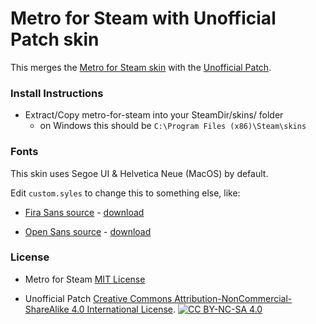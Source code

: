 # Metro for Steam with Unofficial Patch skin

This merges the [Metro for Steam skin](https://github.com/minischetti/metro-for-steam) with the [Unofficial Patch](https://github.com/redsigma/UPMetroSkin/).



### Install Instructions

- Extract/Copy metro-for-steam into your SteamDir/skins/ folder
  - on Windows this should be `C:\Program Files (x86)\Steam\skins`



### Fonts

This skin uses Segoe UI & Helvetica Neue (MacOS) by default.

Edit `custom.syles` to change this to something else, like:

- [Fira Sans source](https://github.com/mozilla/Fira) - [download](https://fonts.google.com/specimen/Fira+Sans)

- [Open Sans source](https://github.com/googlefonts/opensans) - [download](https://fonts.google.com/specimen/Open+Sans#standard-styles)



### License

- Metro for Steam [MIT License](https://choosealicense.com/licenses/mit/)

- Unofficial Patch [Creative Commons Attribution-NonCommercial-ShareAlike 4.0 International License][cc-by-nc-sa]. 
[![CC BY-NC-SA 4.0][cc-by-nc-sa-shield]][cc-by-nc-sa]


[cc-by-nc-sa]: http://creativecommons.org/licenses/by-nc-sa/4.0/
[cc-by-nc-sa-image]: https://licensebuttons.net/l/by-nc-sa/4.0/88x31.png
[cc-by-nc-sa-shield]: https://img.shields.io/badge/License-CC%20BY--NC--SA%204.0-lightgrey.svg